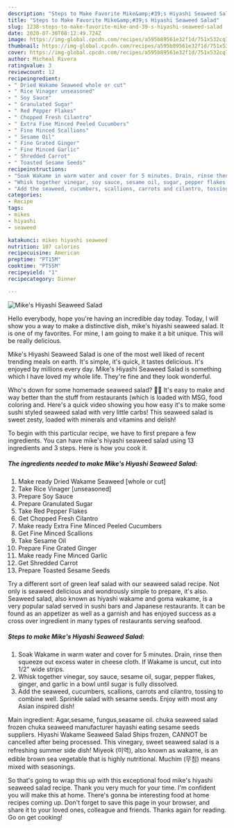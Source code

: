 ```yaml
---
description: "Steps to Make Favorite Mike&amp;#39;s Hiyashi Seaweed Salad"
title: "Steps to Make Favorite Mike&amp;#39;s Hiyashi Seaweed Salad"
slug: 1238-steps-to-make-favorite-mike-and-39-s-hiyashi-seaweed-salad
date: 2020-07-30T08:12:49.724Z
image: https://img-global.cpcdn.com/recipes/a595b89561e32f1d/751x532cq70/mikes-hiyashi-seaweed-salad-recipe-main-photo.jpg
thumbnail: https://img-global.cpcdn.com/recipes/a595b89561e32f1d/751x532cq70/mikes-hiyashi-seaweed-salad-recipe-main-photo.jpg
cover: https://img-global.cpcdn.com/recipes/a595b89561e32f1d/751x532cq70/mikes-hiyashi-seaweed-salad-recipe-main-photo.jpg
author: Micheal Rivera
ratingvalue: 3
reviewcount: 12
recipeingredient:
- " Dried Wakame Seaweed whole or cut"
- " Rice Vinager unseasoned"
- " Soy Sauce"
- " Granulated Sugar"
- " Red Pepper Flakes"
- " Chopped Fresh Cilantro"
- " Extra Fine Minced Peeled Cucumbers"
- " Fine Minced Scallions"
- " Sesame Oil"
- " Fine Grated Ginger"
- " Fine Minced Garlic"
- " Shredded Carrot"
- " Toasted Sesame Seeds"
recipeinstructions:
- "Soak Wakame in warm water and cover for 5 minutes. Drain, rinse then squeeze out excess water in cheese cloth. If Wakame is uncut, cut into 1/2&#34; wide strips."
- "Whisk together vinegar, soy sauce, sesame oil, sugar, pepper flakes, ginger, and garlic in a bowl until sugar is fully dissolved."
- "Add the seaweed, cucumbers, scallions, carrots and cilantro, tossing to combine well. Sprinkle salad with sesame seeds. Enjoy with most any Asian inspired dish!"
categories:
- Recipe
tags:
- mikes
- hiyashi
- seaweed

katakunci: mikes hiyashi seaweed 
nutrition: 107 calories
recipecuisine: American
preptime: "PT15M"
cooktime: "PT55M"
recipeyield: "1"
recipecategory: Dinner

---
```



![Mike&#39;s Hiyashi Seaweed Salad](https://img-global.cpcdn.com/recipes/a595b89561e32f1d/751x532cq70/mikes-hiyashi-seaweed-salad-recipe-main-photo.jpg)

Hello everybody, hope you're having an incredible day today. Today, I will show you a way to make a distinctive dish, mike&#39;s hiyashi seaweed salad. It is one of my favorites. For mine, I am going to make it a bit unique. This will be really delicious.

Mike&#39;s Hiyashi Seaweed Salad is one of the most well liked of recent trending meals on earth. It's simple, it's quick, it tastes delicious. It's enjoyed by millions every day. Mike&#39;s Hiyashi Seaweed Salad is something which I have loved my whole life. They're fine and they look wonderful.

Who&#39;s down for some homemade seaweed salad? 🌊🥗 It&#39;s easy to make and way better than the stuff from restaurants (which is loaded with MSG, food coloring and. Here&#39;s a quick video showing you how easy it&#39;s to make some sushi styled seaweed salad with very little carbs! This seaweed salad is sweet zesty, loaded with minerals and vitamins and delish!


To begin with this particular recipe, we have to first prepare a few ingredients. You can have mike&#39;s hiyashi seaweed salad using 13 ingredients and 3 steps. Here is how you cook it.

<!--inarticleads1-->

##### The ingredients needed to make Mike&#39;s Hiyashi Seaweed Salad:

1. Make ready  Dried Wakame Seaweed [whole or cut]
1. Take  Rice Vinager [unseasoned]
1. Prepare  Soy Sauce
1. Prepare  Granulated Sugar
1. Take  Red Pepper Flakes
1. Get  Chopped Fresh Cilantro
1. Make ready  Extra Fine Minced Peeled Cucumbers
1. Get  Fine Minced Scallions
1. Take  Sesame Oil
1. Prepare  Fine Grated Ginger
1. Make ready  Fine Minced Garlic
1. Get  Shredded Carrot
1. Prepare  Toasted Sesame Seeds


Try a different sort of green leaf salad with our seaweed salad recipe. Not only is seaweed delicious and wondrously simple to prepare, it&#39;s also. Seaweed salad, also known as hiyashi wakame and goma wakame, is a very popular salad served in sushi bars and Japanese restaurants. It can be found as an appetizer as well as a garnish and has enjoyed success as a cross over ingredient in many types of restaurants serving seafood. 

<!--inarticleads2-->

##### Steps to make Mike&#39;s Hiyashi Seaweed Salad:

1. Soak Wakame in warm water and cover for 5 minutes. Drain, rinse then squeeze out excess water in cheese cloth. If Wakame is uncut, cut into 1/2&#34; wide strips.
1. Whisk together vinegar, soy sauce, sesame oil, sugar, pepper flakes, ginger, and garlic in a bowl until sugar is fully dissolved.
1. Add the seaweed, cucumbers, scallions, carrots and cilantro, tossing to combine well. Sprinkle salad with sesame seeds. Enjoy with most any Asian inspired dish!


Main ingredient: Agar,sesame, fungus,seasame oil. chuka seaweed salad frozen chuka seaweed manufacturer hayashi eating sesame seeds suppliers. Hiyashi Wakame Seaweed Salad Ships frozen, CANNOT be cancelled after being processed. This vinegary, sweet seaweed salad is a refreshing summer side dish! Miyeok (미역), also known as wakame, is an edible brown sea vegetable that is highly nutritional. Muchim (무침) means mixed with seasonings. 

So that's going to wrap this up with this exceptional food mike&#39;s hiyashi seaweed salad recipe. Thank you very much for your time. I'm confident you will make this at home. There's gonna be interesting food at home recipes coming up. Don't forget to save this page in your browser, and share it to your loved ones, colleague and friends. Thanks again for reading. Go on get cooking!
